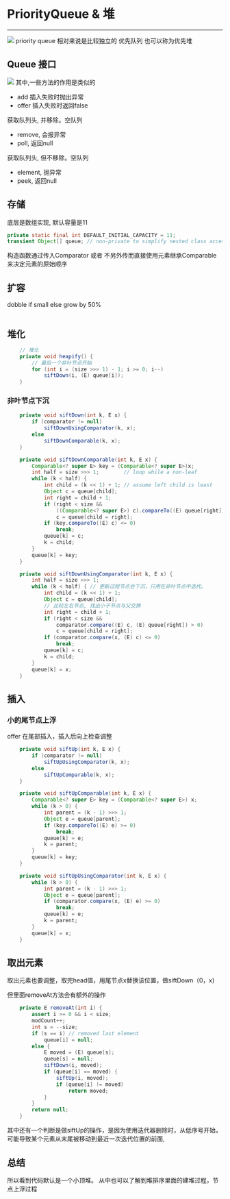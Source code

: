 # PriorityQueue & 堆

---
![](http://zpengg.oss-cn-shenzhen.aliyuncs.com/img/b97c9a03759e887d70fbffa0cff706ac.png)
priority queue 相对来说是比较独立的
优先队列 也可以称为优先堆

## Queue 接口
![](http://zpengg.oss-cn-shenzhen.aliyuncs.com/img/9365891d3e3289d4c0f70894d286a4d7.png)
其中,一些方法的作用是类似的
- add 插入失败时抛出异常
- offer 插入失败时返回false

获取队列头, 并移除。空队列
- remove, 会报异常
- poll, 返回null

获取队列头, 但不移除。空队列
- element, 抛异常
- peek, 返回null

## 存储
底层是数组实现, 默认容量是11
```JAVA
private static final int DEFAULT_INITIAL_CAPACITY = 11;
transient Object[] queue; // non-private to simplify nested class accessA
```
构造函数通过传入Comparator 或者 不另外传而直接使用元素继承Comparable 来决定元素的原始顺序

## 扩容
dobble if small else grow by 50% 
```JAVA
```

## 堆化
```JAVA
    // 堆化
    private void heapify() {
        // 最后一个非叶节点开始
        for (int i = (size >>> 1) - 1; i >= 0; i--)
            siftDown(i, (E) queue[i]);
    }
```
### 非叶节点下沉
```JAVA
    private void siftDown(int k, E x) {
        if (comparator != null)
            siftDownUsingComparator(k, x);
        else
            siftDownComparable(k, x);
    }

    private void siftDownComparable(int k, E x) {
        Comparable<? super E> key = (Comparable<? super E>)x;
        int half = size >>> 1;        // loop while a non-leaf
        while (k < half) {
            int child = (k << 1) + 1; // assume left child is least
            Object c = queue[child];
            int right = child + 1;
            if (right < size &&
                ((Comparable<? super E>) c).compareTo((E) queue[right]) > 0)
                c = queue[child = right];
            if (key.compareTo((E) c) <= 0)
                break;
            queue[k] = c;
            k = child;
        }
        queue[k] = key;
    }

    private void siftDownUsingComparator(int k, E x) {
        int half = size >>> 1;
        while (k < half) { // 更新过程节点会下沉，只用在非叶节点中迭代。
            int child = (k << 1) + 1;
            Object c = queue[child];
            // 比较左右节点, 找出小子节点与父交换
            int right = child + 1;
            if (right < size &&
                comparator.compare((E) c, (E) queue[right]) > 0)
                c = queue[child = right];
            if (comparator.compare(x, (E) c) <= 0)
                break;
            queue[k] = c;
            k = child;
        }
        queue[k] = x;
    }

```

## 插入
### 小的尾节点上浮
offer 在尾部插入，插入后向上检查调整
```JAVA
    private void siftUp(int k, E x) {
        if (comparator != null)
            siftUpUsingComparator(k, x);
        else
            siftUpComparable(k, x);
    }

    private void siftUpComparable(int k, E x) {
        Comparable<? super E> key = (Comparable<? super E>) x;
        while (k > 0) {
            int parent = (k - 1) >>> 1;
            Object e = queue[parent];
            if (key.compareTo((E) e) >= 0)
                break;
            queue[k] = e;
            k = parent;
        }
        queue[k] = key;
    }

    private void siftUpUsingComparator(int k, E x) {
        while (k > 0) {
            int parent = (k - 1) >>> 1;
            Object e = queue[parent];
            if (comparator.compare(x, (E) e) >= 0)
                break;
            queue[k] = e;
            k = parent;
        }
        queue[k] = x;
    }

```
## 取出元素
取出元素也要调整，取完head值，用尾节点x替换该位置，做siftDown（0，x)

但里面removeAt方法会有额外的操作
```JAVA
    private E removeAt(int i) {
        assert i >= 0 && i < size;
        modCount++;
        int s = --size;
        if (s == i) // removed last element
            queue[i] = null;
        else {
            E moved = (E) queue[s];
            queue[s] = null;
            siftDown(i, moved);
            if (queue[i] == moved) {
                siftUp(i, moved);
                if (queue[i] != moved)
                    return moved;
            }
        }
        return null;
    }
```
其中还有一个判断是做siftUp的操作，是因为使用迭代器删除时，从低序号开始，可能导致某个元素从末尾被移动到最近一次迭代位置的前面, 

## 总结
所以看到代码默认是一个小顶堆。
从中也可以了解到堆排序里面的建堆过程，节点上浮过程
